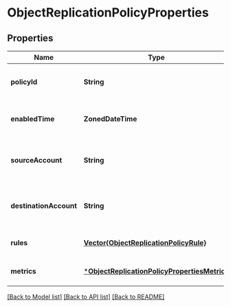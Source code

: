 # ObjectReplicationPolicyProperties


## Properties
Name | Type | Description | Notes
------------ | ------------- | ------------- | -------------
**policyId** | **String** | A unique id for object replication policy. | [optional] [readonly] [default to nothing]
**enabledTime** | **ZonedDateTime** | Indicates when the policy is enabled on the source account. | [optional] [readonly] [default to nothing]
**sourceAccount** | **String** | Required. Source account name. It should be full resource id if allowCrossTenantReplication set to false. | [default to nothing]
**destinationAccount** | **String** | Required. Destination account name. It should be full resource id if allowCrossTenantReplication set to false. | [default to nothing]
**rules** | [**Vector{ObjectReplicationPolicyRule}**](ObjectReplicationPolicyRule.md) | The storage account object replication rules. | [optional] [default to nothing]
**metrics** | [***ObjectReplicationPolicyPropertiesMetrics**](ObjectReplicationPolicyPropertiesMetrics.md) |  | [optional] [default to nothing]


[[Back to Model list]](../README.md#models) [[Back to API list]](../README.md#api-endpoints) [[Back to README]](../README.md)


